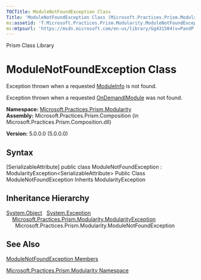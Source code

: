 ```yaml
---
TOCTitle: ModuleNotFoundException Class
Title: 'ModuleNotFoundException Class (Microsoft.Practices.Prism.Modularity)'
ms:assetid: 'T:Microsoft.Practices.Prism.Modularity.ModuleNotFoundException'
ms:mtpsurl: 'https://msdn.microsoft.com/en-us/library/Gg431504(v=PandP.50)'
---
```


Prism Class Library

ModuleNotFoundException Class
=============================

Exception thrown when a requested [ModuleInfo](https://msdn.microsoft.com/t:microsoft.practices.prism.modularity.moduleinfo) is not found.

Exception thrown when a requested [OnDemand](https://msdn.microsoft.com/t:microsoft.practices.prism.modularity.initializationmode)[IModule](https://msdn.microsoft.com/t:microsoft.practices.prism.modularity.imodule) was not found.

**Namespace:** [Microsoft.Practices.Prism.Modularity](https://msdn.microsoft.com/n:microsoft.practices.prism.modularity)
**Assembly:** Microsoft.Practices.Prism.Composition (in Microsoft.Practices.Prism.Composition.dll)

**Version:** 5.0.0.0 (5.0.0.0)

## Syntax


[SerializableAttribute\] public class ModuleNotFoundException : ModularityException&lt;SerializableAttribute&gt; Public Class ModuleNotFoundException Inherits ModularityException

Inheritance Hierarchy
---------------------

<span id="familyToggle"></span>[System.Object](http://msdn.microsoft.com/en-us/library/e5kfa45b)
  [System.Exception](http://msdn.microsoft.com/en-us/library/c18k6c59)
    [Microsoft.Practices.Prism.Modularity.ModularityException](https://msdn.microsoft.com/t:microsoft.practices.prism.modularity.modularityexception)
      Microsoft.Practices.Prism.Modularity.ModuleNotFoundException

See Also
--------


[ModuleNotFoundException Members](https://msdn.microsoft.com/allmembers.t:microsoft.practices.prism.modularity.modulenotfoundexception)

[Microsoft.Practices.Prism.Modularity Namespace](https://msdn.microsoft.com/n:microsoft.practices.prism.modularity)
